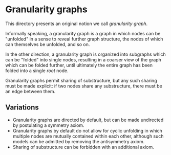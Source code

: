 # Granularity graphs

This directory presents an original notion we call *granularity graph*.

Informally speaking, a granularity graph is a graph in which nodes can be
"unfolded" in a sense to reveal further graph structure, the nodes of which can
themselves be unfolded, and so on.

In the other direction, a granularity graph is organized into subgraphs which
can be "folded" into single nodes, resulting in a coarser view of the graph
which can be folded further, until ultimately the entire graph has been folded
into a single *root* node.

Granularity graphs permit sharing of substructure, but any such sharing must be
made explicit: if two nodes share any substructure, there must be an edge
between them.

## Variations

- Granularity graphs are directed by default, but can be made undirected by
  postulating a symmetry axiom.
- Granularity graphs by default do not allow for cyclic unfolding in which
  multiple nodes are mutually contained within each other, although such models
  can be admitted by removing the antisymmetry axiom.
- Sharing of substructure can be forbidden with an additional axiom.
